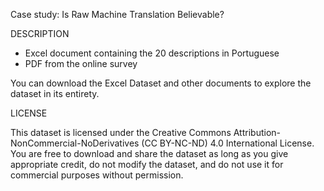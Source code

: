 Case study: Is Raw Machine Translation Believable?

DESCRIPTION

- Excel document containing the 20 descriptions in Portuguese
- PDF from the online survey


You can download the Excel Dataset and other documents to explore the dataset in its entirety.

LICENSE

This dataset is licensed under the Creative Commons Attribution-NonCommercial-NoDerivatives (CC BY-NC-ND) 4.0 International License. You are free to download and share the dataset as long as you give appropriate credit, do not modify the dataset, and do not use it for commercial purposes without permission.
